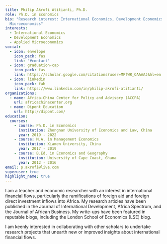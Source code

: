 ```yaml
---
title: Philip Akrofi Atitianti, Ph.D.
role: Ph.D. in Economics
bio: "Research interest: International Economics, Development Economics, Applied
  Microeconomics"
interests:
  - International Economics
  - Development Economics
  - Applied Microeconomics
social:
  - icon: envelope
    icon_pack: fas
    link: "#contact"
  - icon: graduation-cap
    icon_pack: fas
    link: https://scholar.google.com/citations?user=MPfWR_QAAAAJ&hl=en
  - icon: linkedin
    icon_pack: fab
    link: https://www.linkedin.com/in/philip-akrofi-atitianti/
organizations:
  - name: Africa-China Center for Policy and Advisory (ACCPA)
    url: africachinacenter.org
  - name: Dipont Education
    url: http://dipont.com/
education:
  courses:
    - course: Ph.D. in Economics
      institution: Zhongnan University of Economics and Law, China
      year: 2019 - 2022
    - course: M.A. in Management Economics
      institution: Xiamen University, China
      year: 2017 - 2019
    - course: B.Ed. in Economics and Geography
      institution: University of Cape Coast, Ghana
      year: 2012 - 2016
email: p.akrofi@live.com
superuser: true
highlight_name: true
---
```

I am a teacher and economic researcher with an interest in international financial flows, particularly the ramifications of foreign aid and foreign direct investment inflows into Africa. My research articles have been published in the Journal of International Development, Africa Spectrum, and the Journal of African Business. My write-ups have been featured in reputable blogs, including the London School of Economics (LSE) blog. 

I am keenly interested in collaborating with other scholars to undertake research projects that unearth new or improved insights about international financial flows.
